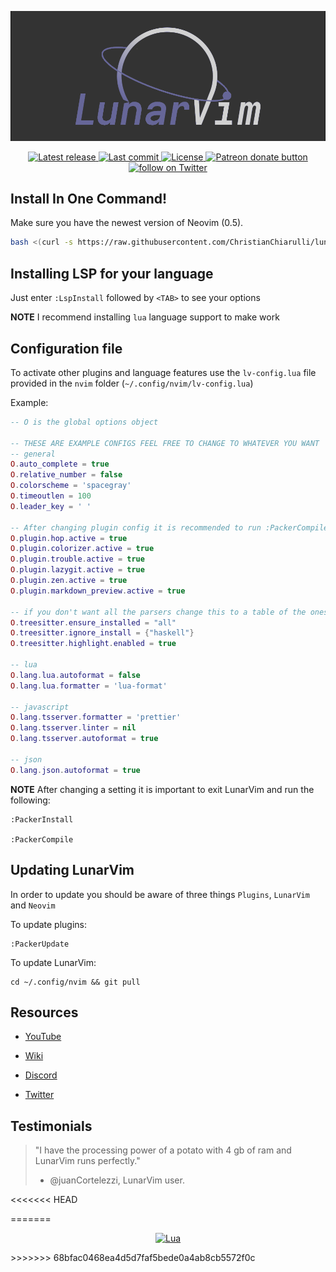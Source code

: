 ![LunarVim Demo](./utils/media/lunarvim_logo_dark.png)

<div align="center"><p>
    <a href="https://github.com/ChristianChiarulli/LunarVim/releases/latest">
      <img alt="Latest release" src="https://img.shields.io/github/v/release/ChristianChiarulli/LunarVim" />
    </a>
    <a href="https://github.com/ChristianChiarulli/LunarVim/pulse">
      <img alt="Last commit" src="https://img.shields.io/github/last-commit/ChristianChiarulli/LunarVim"/>
    </a>
    <a href="https://github.com/ChristianChiarulli/LunarVim/blob/main/LICENSE">
      <img src="https://img.shields.io/github/license/siduck76/NvChad?style=flat-square&logo=GNU&label=License" alt="License"
    />
    <a href="https://patreon.com/chrisatmachine" title="Donate to this project using Patreon">
      <img src="https://img.shields.io/badge/patreon-donate-yellow.svg" alt="Patreon donate button" />
    </a>
    <a href="https://twitter.com/intent/follow?screen_name=chrisatmachine">
      <img src="https://img.shields.io/twitter/follow/chrisatmachine?style=social&logo=twitter" alt="follow on Twitter">
    </a>
</p>	

</div>

## Install In One Command!

Make sure you have the newest version of Neovim (0.5).

``` bash
bash <(curl -s https://raw.githubusercontent.com/ChristianChiarulli/lunarvim/stable/utils/installer/install.sh)
```

## Installing LSP for your language

Just enter `:LspInstall` followed by `<TAB>` to see your options

**NOTE** I recommend installing `lua` language support to make work

## Configuration file

To activate other plugins and language features use the `lv-config.lua` file provided in the `nvim` folder (`~/.config/nvim/lv-config.lua`)

Example:

```lua
-- O is the global options object

-- THESE ARE EXAMPLE CONFIGS FEEL FREE TO CHANGE TO WHATEVER YOU WANT
-- general
O.auto_complete = true
O.relative_number = false
O.colorscheme = 'spacegray'
O.timeoutlen = 100
O.leader_key = ' '

-- After changing plugin config it is recommended to run :PackerCompile
O.plugin.hop.active = true
O.plugin.colorizer.active = true
O.plugin.trouble.active = true
O.plugin.lazygit.active = true
O.plugin.zen.active = true
O.plugin.markdown_preview.active = true

-- if you don't want all the parsers change this to a table of the ones you want
O.treesitter.ensure_installed = "all"
O.treesitter.ignore_install = {"haskell"}
O.treesitter.highlight.enabled = true

-- lua
O.lang.lua.autoformat = false
O.lang.lua.formatter = 'lua-format'

-- javascript
O.lang.tsserver.formatter = 'prettier'
O.lang.tsserver.linter = nil
O.lang.tsserver.autoformat = true

-- json
O.lang.json.autoformat = true
```

**NOTE** After changing a setting it is important to exit LunarVim and run the following:

```
:PackerInstall

:PackerCompile
```

## Updating LunarVim

In order to update you should be aware of three things `Plugins`, `LunarVim` and `Neovim`

To update plugins:

```
:PackerUpdate
```

To update LunarVim:

```
cd ~/.config/nvim && git pull
```

## Resources

- [YouTube](https://www.youtube.com/channel/UCS97tchJDq17Qms3cux8wcA)

- [Wiki](https://github.com/ChristianChiarulli/LunarVim/wiki)

- [Discord](https://discord.gg/Xb9B4Ny)

- [Twitter](https://twitter.com/chrisatmachine)

## Testimonials

> "I have the processing power of a potato with 4 gb of ram and LunarVim runs perfectly."
> - @juanCortelezzi, LunarVim user.

<<<<<<< HEAD

=======
<div align="center">
	
[![Lua](https://img.shields.io/badge/Made%20with%20Lua-blue.svg?style=for-the-badge&logo=lua)]()
	
	
</div>
>>>>>>> 68bfac0468ea4d5d7faf5bede0a4ab8cb5572f0c

